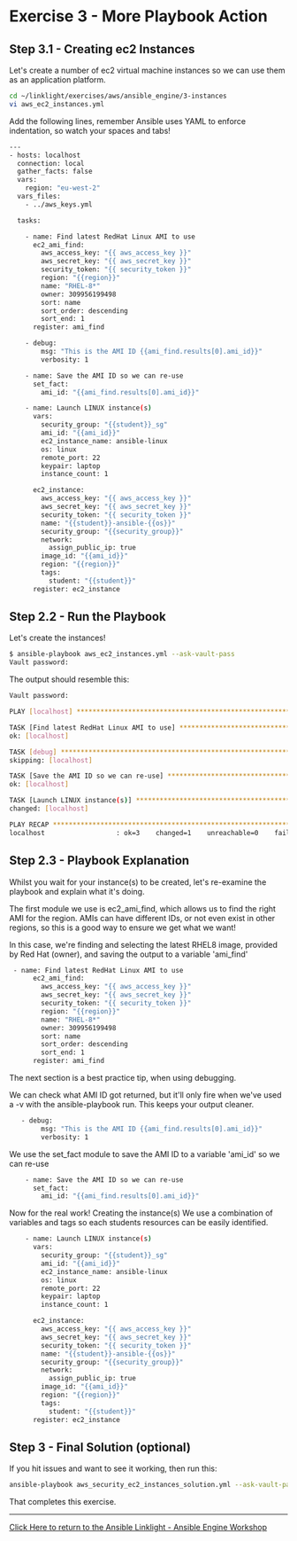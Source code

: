 # Exercise 3 - More Playbook Action

## Step 3.1 - Creating ec2 Instances

Let's create a number of ec2 virtual machine instances so we can use them as an application platform.


```bash
cd ~/linklight/exercises/aws/ansible_engine/3-instances
vi aws_ec2_instances.yml
```

Add the following lines, remember Ansible uses YAML to enforce indentation, so watch your spaces and tabs!

```bash
---
- hosts: localhost
  connection: local
  gather_facts: false
  vars:
    region: "eu-west-2"
  vars_files:
    - ../aws_keys.yml

  tasks:

    - name: Find latest RedHat Linux AMI to use
      ec2_ami_find:
        aws_access_key: "{{ aws_access_key }}"
        aws_secret_key: "{{ aws_secret_key }}"
        security_token: "{{ security_token }}"
        region: "{{region}}"
        name: "RHEL-8*"
        owner: 309956199498 
        sort: name
        sort_order: descending
        sort_end: 1
      register: ami_find

    - debug:
        msg: "This is the AMI ID {{ami_find.results[0].ami_id}}"
        verbosity: 1

    - name: Save the AMI ID so we can re-use
      set_fact:
        ami_id: "{{ami_find.results[0].ami_id}}"

    - name: Launch LINUX instance(s)
      vars:
        security_group: "{{student}}_sg"
        ami_id: "{{ami_id}}"
        ec2_instance_name: ansible-linux
        os: linux
        remote_port: 22 
        keypair: laptop
        instance_count: 1

      ec2_instance:
        aws_access_key: "{{ aws_access_key }}"
        aws_secret_key: "{{ aws_secret_key }}"
        security_token: "{{ security_token }}"
        name: "{{student}}-ansible-{{os}}"
        security_group: "{{security_group}}"
        network:
          assign_public_ip: true
        image_id: "{{ami_id}}"
        region: "{{region}}"
        tags:
          student: "{{student}}"
      register: ec2_instance

```

## Step 2.2 - Run the Playbook

Let's create the instances!

```bash
$ ansible-playbook aws_ec2_instances.yml --ask-vault-pass
Vault password:
```

The output should resemble this:

```bash
Vault password:

PLAY [localhost] ******************************************************************************************************************************

TASK [Find latest RedHat Linux AMI to use] ****************************************************************************************************
ok: [localhost]

TASK [debug] **********************************************************************************************************************************
skipping: [localhost]

TASK [Save the AMI ID so we can re-use] *******************************************************************************************************
ok: [localhost]

TASK [Launch LINUX instance(s)] ***************************************************************************************************************
changed: [localhost]

PLAY RECAP ************************************************************************************************************************************
localhost                  : ok=3    changed=1    unreachable=0    failed=0
```

## Step 2.3 - Playbook Explanation

Whilst you wait for your instance(s) to be created, let's re-examine the playbook and explain what it's doing.

The first module we use is ec2_ami_find, which allows us to find the right AMI for the region. AMIs can have different IDs, or not even exist in other regions, so this is a good way to ensure we get what we want!

In this case, we're finding and selecting the latest RHEL8 image, provided by Red Hat (owner), and saving the output to a variable 'ami_find'

```bash
 - name: Find latest RedHat Linux AMI to use
      ec2_ami_find:
        aws_access_key: "{{ aws_access_key }}"
        aws_secret_key: "{{ aws_secret_key }}"
        security_token: "{{ security_token }}"
        region: "{{region}}"
        name: "RHEL-8*"
        owner: 309956199498
        sort: name
        sort_order: descending
        sort_end: 1
      register: ami_find
```

The next section is a best practice tip, when using debugging. 

We can check what AMI ID got returned, but it'll only fire when we've used a -v with the ansible-playbook run.
This keeps your output cleaner.

```bash
   - debug:
        msg: "This is the AMI ID {{ami_find.results[0].ami_id}}"
        verbosity: 1
```

We use the set_fact module to save the AMI ID to a variable 'ami_id' so we can re-use

```bash
    - name: Save the AMI ID so we can re-use
      set_fact:
        ami_id: "{{ami_find.results[0].ami_id}}"
```

Now for the real work! Creating the instance(s)
We use a combination of variables and tags so each students resources can be easily identified.

```bash
    - name: Launch LINUX instance(s)
      vars:
        security_group: "{{student}}_sg"
        ami_id: "{{ami_id}}"
        ec2_instance_name: ansible-linux
        os: linux
        remote_port: 22
        keypair: laptop
        instance_count: 1

      ec2_instance:
        aws_access_key: "{{ aws_access_key }}"
        aws_secret_key: "{{ aws_secret_key }}"
        security_token: "{{ security_token }}"
        name: "{{student}}-ansible-{{os}}"
        security_group: "{{security_group}}"
        network:
          assign_public_ip: true
        image_id: "{{ami_id}}"
        region: "{{region}}"
        tags:
          student: "{{student}}"
      register: ec2_instance
```

## Step 3 - Final Solution (optional)

If you hit issues and want to see it working, then run this:
```bash
ansible-playbook aws_security_ec2_instances_solution.yml --ask-vault-pass
```

That completes this exercise.

---

[Click Here to return to the Ansible Linklight - Ansible Engine Workshop](../../README.md)
